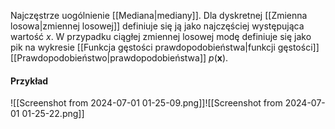 Najczęstrze uogólnienie [[Mediana|mediany]]. Dla dyskretnej [[Zmienna losowa|zmiennej losowej]] definiuje się ją jako najczęściej występująca wartość $x$. W przypadku ciągłej zmiennej losowej modę definiuje się jako pik na wykresie [[Funkcja gęstości prawdopodobieństwa|funkcji gęstości]] [[Prawdopodobieństwo|prawdopodobieństwa]] $p(\boldsymbol x)$. 

#### Przykład
![[Screenshot from 2024-07-01 01-25-09.png]]![[Screenshot from 2024-07-01 01-25-22.png]]
